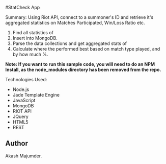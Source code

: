 #StatCheck App

Summary: Using Riot API, connect to a summoner's ID and retrieve it's aggregated statistics on Matches Participated, Win/Loss Ratio etc.

1. Find all statistics of <Summoner Name>
2. Insert into MongoDB.
3. Parse the data collections and get aggregated stats of <Summoner Name>
4. Calculate where the <Summoner Name> performed best based on match type played, and by how much %.

**Note: If you want to run this sample code, you will need to do an NPM Install, as the node_modules directory has been removed from the repo.**

Technologies Used:
* Node.js
* Jade Template Engine
* JavaScript
* MongoDB
* RIOT API
* JQuery
* HTML5
* REST

## Author

Akash Majumder.
